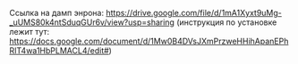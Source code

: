 Ссылка на дамп энрона:
https://drive.google.com/file/d/1mA1Xyxt9uMg-_uUMS80k4ntSduqGUr6v/view?usp=sharing
(инструкция по установке лежит тут: https://docs.google.com/document/d/1Mw0B4DVsJXmPrzweHHihApanEPhRIT4wa1HbPLMACL4/edit#)
